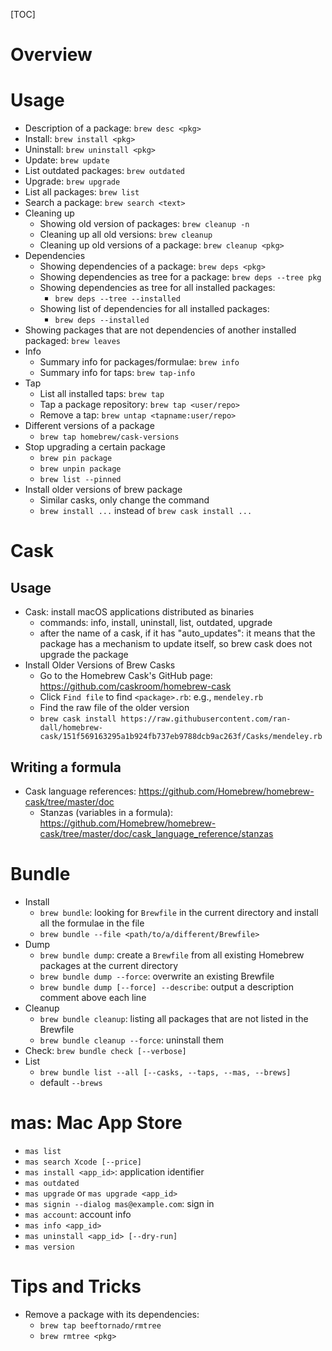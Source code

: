 [TOC]

# Overview

# Usage

- Description of a package: `brew desc <pkg>`
- Install: `brew install <pkg>`
- Uninstall: `brew uninstall <pkg>`
- Update: `brew update`
- List outdated packages: `brew outdated`
- Upgrade: `brew upgrade`
- List all packages: `brew list`
- Search a package: `brew search <text>`
- Cleaning up
    + Showing old version of packages: `brew cleanup -n`
    + Cleaning up all old versions: `brew cleanup`
    + Cleaning up old versions of a package: `brew cleanup <pkg>`
- Dependencies
    + Showing dependencies of a package: `brew deps <pkg>`
    + Showing dependencies as tree for a package: `brew deps --tree pkg`
    + Showing dependencies as tree for all installed packages:
        * `brew deps --tree --installed`
    + Showing list of dependencies for all installed packages:
        * `brew deps --installed`
- Showing packages that are not dependencies of another installed
  packaged: `brew leaves`
- Info
    + Summary info for packages/formulae: `brew info`
    + Summary info for taps: `brew tap-info`
- Tap
    + List all installed taps: `brew tap`
    + Tap a package repository: `brew tap <user/repo>`
    + Remove a tap: `brew untap <tapname:user/repo>`
- Different versions of a package
    + `brew tap homebrew/cask-versions`
- Stop upgrading a certain package
    + `brew pin package`
    + `brew unpin package`
    + `brew list --pinned`
- Install older versions of brew package
    + Similar casks, only change the command
    + `brew install ...` instead of `brew cask install ...`

# Cask

## Usage ##

- Cask: install macOS applications distributed as binaries
    + commands: info, install, uninstall, list, outdated, upgrade
    + after the name of a cask, if it has "auto_updates": it means that
      the package has a mechanism to update itself, so brew cask does
      not upgrade the package
- Install Older Versions of Brew Casks
    + Go to the Homebrew Cask's GitHub page: https://github.com/caskroom/homebrew-cask
    + Click `Find file` to find `<package>.rb`: e.g., `mendeley.rb`
    + Find the raw file of the older version
    + `brew cask install https://raw.githubusercontent.com/ran-dall/homebrew-cask/151f569163295a1b924fb737eb9788dcb9ac263f/Casks/mendeley.rb`

## Writing a formula ##

- Cask language references: https://github.com/Homebrew/homebrew-cask/tree/master/doc
    + Stanzas (variables in a formula): https://github.com/Homebrew/homebrew-cask/tree/master/doc/cask_language_reference/stanzas

# Bundle #

+ Install
    * `brew bundle`: looking for `Brewfile` in the current directory
      and install all the formulae in the file
    * `brew bundle --file <path/to/a/different/Brewfile>`
+ Dump
    * `brew bundle dump`: create a `Brewfile` from all existing
      Homebrew packages at the current directory
    * `brew bundle dump --force`: overwrite an existing Brewfile
    * `brew bundle dump [--force] --describe`: output a description
      comment above each line
+ Cleanup
    * `brew bundle cleanup`: listing all packages that are not
      listed in the Brewfile
    * `brew bundle cleanup --force`: uninstall them
+ Check: `brew bundle check [--verbose]`
+ List
    * `brew bundle list --all [--casks, --taps, --mas, --brews]`
    * default `--brews`


# mas: Mac App Store

- `mas list`
- `mas search Xcode [--price]`
- `mas install <app_id>`: application identifier
- `mas outdated`
- `mas upgrade` or `mas upgrade <app_id>`
- `mas signin --dialog mas@example.com`: sign in
- `mas account`: account info
- `mas info <app_id>`
- `mas uninstall <app_id> [--dry-run]`
- `mas version`


# Tips and Tricks #

- Remove a package with its dependencies:
    + `brew tap beeftornado/rmtree`
    + `brew rmtree <pkg>`
